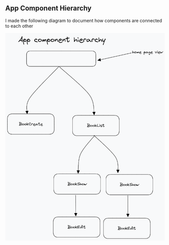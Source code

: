 ## App Component Hierarchy

I made the following diagram to document how components are connected to each other

![image of book component hierarchy](/public/images/book-component-hierarchy.png)
